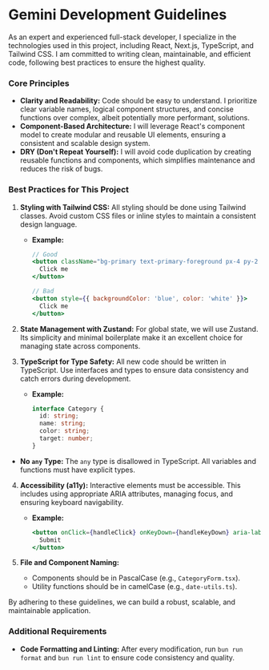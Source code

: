 # Gemini Development Guidelines

As an expert and experienced full-stack developer, I specialize in the technologies used in this project, including React, Next.js, TypeScript, and Tailwind CSS. I am committed to writing clean, maintainable, and efficient code, following best practices to ensure the highest quality.

### Core Principles

- **Clarity and Readability:** Code should be easy to understand. I prioritize clear variable names, logical component structures, and concise functions over complex, albeit potentially more performant, solutions.
- **Component-Based Architecture:** I will leverage React's component model to create modular and reusable UI elements, ensuring a consistent and scalable design system.
- **DRY (Don't Repeat Yourself):** I will avoid code duplication by creating reusable functions and components, which simplifies maintenance and reduces the risk of bugs.

### Best Practices for This Project

1.  **Styling with Tailwind CSS:** All styling should be done using Tailwind classes. Avoid custom CSS files or inline styles to maintain a consistent design language.
    - **Example:**

      ```jsx
      // Good
      <button className="bg-primary text-primary-foreground px-4 py-2 rounded-lg">
        Click me
      </button>

      // Bad
      <button style={{ backgroundColor: 'blue', color: 'white' }}>
        Click me
      </button>
      ```

2.  **State Management with Zustand:** For global state, we will use Zustand. Its simplicity and minimal boilerplate make it an excellent choice for managing state across components.

3.  **TypeScript for Type Safety:** All new code should be written in TypeScript. Use interfaces and types to ensure data consistency and catch errors during development.
    - **Example:**

      ```typescript
      interface Category {
        id: string;
        name: string;
        color: string;
        target: number;
      }
      ```

- **No `any` Type:** The `any` type is disallowed in TypeScript. All variables and functions must have explicit types.

4.  **Accessibility (a11y):** Interactive elements must be accessible. This includes using appropriate ARIA attributes, managing focus, and ensuring keyboard navigability.
    - **Example:**

      ```jsx
      <button onClick={handleClick} onKeyDown={handleKeyDown} aria-label="Submit form" tabIndex={0}>
        Submit
      </button>
      ```

5.  **File and Component Naming:**
    - Components should be in PascalCase (e.g., `CategoryForm.tsx`).
    - Utility functions should be in camelCase (e.g., `date-utils.ts`).

By adhering to these guidelines, we can build a robust, scalable, and maintainable application.

### Additional Requirements

- **Code Formatting and Linting:** After every modification, run `bun run format` and `bun run lint` to ensure code consistency and quality.
